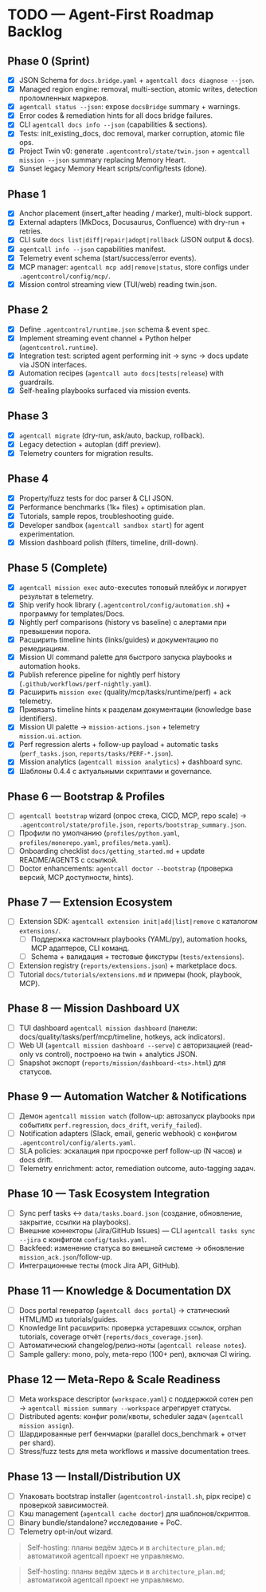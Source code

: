 # TODO — Agent-First Roadmap Backlog

## Phase 0 (Sprint)
- [x] JSON Schema for `docs.bridge.yaml` + `agentcall docs diagnose --json`.
- [x] Managed region engine: removal, multi-section, atomic writes, detection проломленных маркеров.
- [x] `agentcall status --json`: expose `docsBridge` summary + warnings.
- [x] Error codes & remediation hints for all docs bridge failures.
- [x] CLI `agentcall docs info --json` (capabilities & sections).
- [x] Tests: init_existing_docs, doc removal, marker corruption, atomic file ops.
- [x] Project Twin v0: generate `.agentcontrol/state/twin.json` + `agentcall mission --json` summary replacing Memory Heart.
- [x] Sunset legacy Memory Heart scripts/config/tests (done).

## Phase 1
- [x] Anchor placement (insert_after heading / marker), multi-block support.
- [x] External adapters (MkDocs, Docusaurus, Confluence) with dry-run + retries.
- [x] CLI suite `docs list|diff|repair|adopt|rollback` (JSON output & docs).
- [x] `agentcall info --json` capabilities manifest.
- [x] Telemetry event schema (start/success/error events).
- [x] MCP manager: `agentcall mcp add|remove|status`, store configs under `.agentcontrol/config/mcp/`.
- [x] Mission control streaming view (TUI/web) reading twin.json.

## Phase 2
- [x] Define `.agentcontrol/runtime.json` schema & event spec.
- [x] Implement streaming event channel + Python helper (`agentcontrol.runtime`).
- [x] Integration test: scripted agent performing init → sync → docs update via JSON interfaces.
- [x] Automation recipes (`agentcall auto docs|tests|release`) with guardrails.
 - [x] Self-healing playbooks surfaced via mission events.

## Phase 3
- [x] `agentcall migrate` (dry-run, ask/auto, backup, rollback).
- [x] Legacy detection + autoplan (diff preview).
- [x] Telemetry counters for migration results.

## Phase 4
- [x] Property/fuzz tests for doc parser & CLI JSON.
- [x] Performance benchmarks (1k+ files) + optimisation plan.
- [x] Tutorials, sample repos, troubleshooting guide.
- [x] Developer sandbox (`agentcall sandbox start`) for agent experimentation.
- [x] Mission dashboard polish (filters, timeline, drill-down).

## Phase 5 (Complete)
- [x] `agentcall mission exec` auto-executes топовый плейбук и логирует результат в telemetry.
- [x] Ship verify hook library (`.agentcontrol/config/automation.sh`) + программу for templates/Docs.
- [x] Nightly perf comparisons (history vs baseline) с алертами при превышении порога.
- [x] Расширить timeline hints (links/guides) и документацию по ремедиациям.
- [x] Mission UI command palette для быстрого запуска playbooks и automation hooks.
- [x] Publish reference pipeline for nightly perf history (`.github/workflows/perf-nightly.yaml`).
- [x] Расширить `mission exec` (quality/mcp/tasks/runtime/perf) + ack telemetry.
- [x] Привязать timeline hints к разделам документации (knowledge base identifiers).
- [x] Mission UI palette → `mission-actions.json` + telemetry `mission.ui.action`.
- [x] Perf regression alerts + follow-up payload + automatic tasks (`perf_tasks.json`, `reports/tasks/PERF-*.json`).
- [x] Mission analytics (`agentcall mission analytics`) + dashboard sync.
- [x] Шаблоны 0.4.4 с актуальными скриптами и governance.

## Phase 6 — Bootstrap & Profiles
- [ ] `agentcall bootstrap` wizard (опрос стека, CICD, MCP, repo scale) → `.agentcontrol/state/profile.json`, `reports/bootstrap_summary.json`.
- [ ] Профили по умолчанию (`profiles/python.yaml`, `profiles/monorepo.yaml`, `profiles/meta.yaml`).
- [ ] Onboarding checklist `docs/getting_started.md` + update README/AGENTS с ссылкой.
- [ ] Doctor enhancements: `agentcall doctor --bootstrap` (проверка версий, MCP доступности, hints).

## Phase 7 — Extension Ecosystem
- [ ] Extension SDK: `agentcall extension init|add|list|remove` с каталогом `extensions/`.
  - [ ] Поддержка кастомных playbooks (YAML/py), automation hooks, MCP адаптеров, CLI команд.
  - [ ] Schema + валидация + тестовые фикстуры (`tests/extensions`).
- [ ] Extension registry (`reports/extensions.json`) + marketplace docs.
- [ ] Tutorial `docs/tutorials/extensions.md` и примеры (hook, playbook, MCP). 

## Phase 8 — Mission Dashboard UX
- [ ] TUI dashboard `agentcall mission dashboard` (панели: docs/quality/tasks/perf/mcp/timeline, hotkeys, ack indicators).
- [ ] Web UI (`agentcall mission dashboard --serve`) с авторизацией (read-only vs control), построено на twin + analytics JSON.
- [ ] Snapshot экспорт (`reports/mission/dashboard-<ts>.html`) для статусов.

## Phase 9 — Automation Watcher & Notifications
- [ ] Демон `agentcall mission watch` (follow-up: автозапуск playbooks при событиях `perf.regression`, `docs_drift`, `verify_failed`).
- [ ] Notification adapters (Slack, email, generic webhook) с конфигом `.agentcontrol/config/alerts.yaml`.
- [ ] SLA policies: эскалация при просрочке perf follow-up (N часов) и docs drift.
- [ ] Telemetry enrichment: actor, remediation outcome, auto-tagging задач.

## Phase 10 — Task Ecosystem Integration
- [ ] Sync perf tasks ↔ `data/tasks.board.json` (создание, обновление, закрытие, ссылки на playbooks).
- [ ] Внешние коннекторы (Jira/GitHub Issues) — CLI `agentcall tasks sync --jira` с конфигом `config/tasks.yaml`.
- [ ] Backfeed: изменение статуса во внешней системе → обновление `mission_ack.json`/follow-up.
- [ ] Интеграционные тесты (mock Jira API, GitHub). 

## Phase 11 — Knowledge & Documentation DX
- [ ] Docs portal генератор (`agentcall docs portal`) → статический HTML/MD из tutorials/guides.
- [ ] Knowledge lint расширить: проверка устаревших ссылок, orphan tutorials, coverage отчёт (`reports/docs_coverage.json`).
- [ ] Автоматический changelog/релиз-ноты (`agentcall release notes`).
- [ ] Sample gallery: mono, poly, meta-repo (100+ реп), включая CI wiring.

## Phase 12 — Meta-Repo & Scale Readiness
- [ ] Meta workspace descriptor (`workspace.yaml`) с поддержкой сотен реп → `agentcall mission summary --workspace` агрегирует статусы.
- [ ] Distributed agents: конфиг роли/квоты, scheduler задач (`agentcall mission assign`).
- [ ] Шардированные perf бенчмарки (parallel docs_benchmark + отчет per shard).
- [ ] Stress/fuzz tests для meta workflows и massive documentation trees.

## Phase 13 — Install/Distribution UX
- [ ] Упаковать bootstrap installer (`agentcontrol-install.sh`, pipx recipe) с проверкой зависимостей.
- [ ] Кэш management (`agentcall cache doctor`) для шаблонов/скриптов.
- [ ] Binary bundle/standalone? исследование + PoC.
- [ ] Telemetry opt-in/out wizard.

> Self-hosting: планы ведём здесь и в `architecture_plan.md`; автоматикой agentcall проект не управляємо.

> Self-hosting: планы ведём здесь и в `architecture_plan.md`; автоматикой agentcall проект не управляємо.
